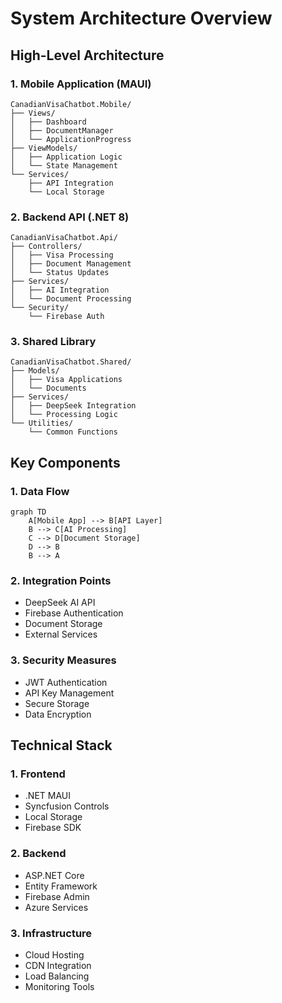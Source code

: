 # System Architecture Overview

## High-Level Architecture

### 1. Mobile Application (MAUI)
```
CanadianVisaChatbot.Mobile/
├── Views/
│   ├── Dashboard
│   ├── DocumentManager
│   └── ApplicationProgress
├── ViewModels/
│   ├── Application Logic
│   └── State Management
└── Services/
    ├── API Integration
    └── Local Storage
```

### 2. Backend API (.NET 8)
```
CanadianVisaChatbot.Api/
├── Controllers/
│   ├── Visa Processing
│   ├── Document Management
│   └── Status Updates
├── Services/
│   ├── AI Integration
│   └── Document Processing
└── Security/
    └── Firebase Auth
```

### 3. Shared Library
```
CanadianVisaChatbot.Shared/
├── Models/
│   ├── Visa Applications
│   └── Documents
├── Services/
│   ├── DeepSeek Integration
│   └── Processing Logic
└── Utilities/
    └── Common Functions
```

## Key Components

### 1. Data Flow
```mermaid
graph TD
    A[Mobile App] --> B[API Layer]
    B --> C[AI Processing]
    C --> D[Document Storage]
    D --> B
    B --> A
```

### 2. Integration Points
- DeepSeek AI API
- Firebase Authentication
- Document Storage
- External Services

### 3. Security Measures
- JWT Authentication
- API Key Management
- Secure Storage
- Data Encryption

## Technical Stack

### 1. Frontend
- .NET MAUI
- Syncfusion Controls
- Local Storage
- Firebase SDK

### 2. Backend
- ASP.NET Core
- Entity Framework
- Firebase Admin
- Azure Services

### 3. Infrastructure
- Cloud Hosting
- CDN Integration
- Load Balancing
- Monitoring Tools